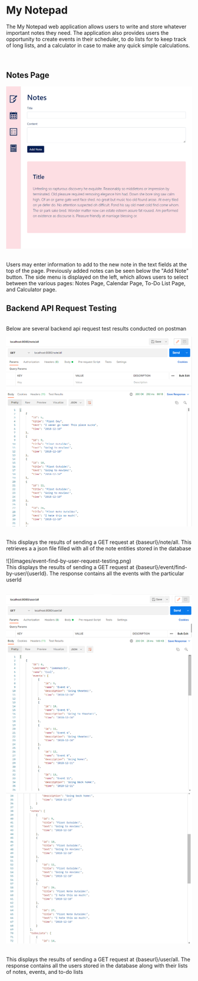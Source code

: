 # My Notepad

The My Notepad web application allows users to write and store whatever important notes they need. The application also provides users the opportunity to create events in their scheduler, to do lists for to keep track of long lists, and a calculator in case to make any quick simple calculations.

<br>

## Notes Page

![](images/notes-page.png)

<br>
Users may enter information to add to the new note in the text fields at the top of the page. Previously added notes can be seen below the "Add Note" button. The side menu is displayed on the left, which allows users to select between the various pages: Notes Page, Calendar Page, To-Do List Page, and Calculator page.
<br>

## Backend API Request Testing

<br>
Below are several backend api request test results conducted on postman
<br>

![](images/note-all-request-testing.png)

<br>
This displays the results of sending a GET request at {baseurl}/note/all. This retrieves a a json file filled with all of the note entities stored in the database
<br>
<br>
![](images/event-find-by-user-request-testing.png)

<br>
This displays the results of sending a GET request at {baseurl}/event/find-by-user/{userId}. The response contains all the events with the particular userId
<br>
<br>

![](images/user-all-request-testing-1.png)
<br>
![](images/user-all-request-testing-2.png)

<br>
This displays the results of sending a GET request at {baseurl}/user/all. The response contains all the users stored in the database along with their lists of notes, events, and to-do lists
<br>

